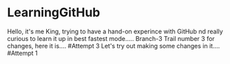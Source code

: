 # LearningGitHub
Hello, it's me King, trying to have a hand-on experince with GitHub nd really curious to learn it up in best fastest mode.....
Branch-3
Trail number 3 for changes, here it is....
#Attempt 3
Let's try out making some changes in it.... 
#Attempt 1